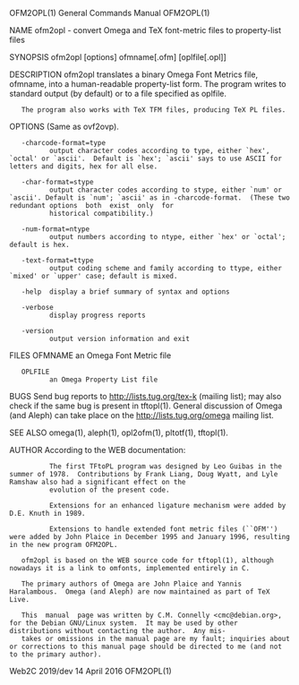 OFM2OPL(1)                                                                       General Commands Manual                                                                       OFM2OPL(1)

NAME
       ofm2opl - convert Omega and TeX font-metric files to property-list files

SYNOPSIS
       ofm2opl [options] ofmname[.ofm] [oplfile[.opl]]

DESCRIPTION
       ofm2opl translates a binary Omega Font Metrics file, ofmname, into a human-readable property-list form.  The program writes to standard output (by default) or to a file specified
       as oplfile.

       The program also works with TeX TFM files, producing TeX PL files.

OPTIONS
       (Same as ovf2ovp).

       -charcode-format=type
              output character codes according to type, either `hex', `octal' or `ascii'.  Default is `hex'; `ascii' says to use ASCII for letters and digits, hex for all else.

       -char-format=stype
              output character codes according to stype, either `num' or `ascii'. Default is `num'; `ascii' as in -charcode-format.  (These two redundant options  both  exist  only  for
              historical compatibility.)

       -num-format=ntype
              output numbers according to ntype, either `hex' or `octal'; default is hex.

       -text-format=ttype
              output coding scheme and family according to ttype, either `mixed' or `upper' case; default is mixed.

       -help  display a brief summary of syntax and options

       -verbose
              display progress reports

       -version
              output version information and exit

FILES
       OFMNAME
              an Omega Font Metric file

       OPLFILE
              an Omega Property List file

BUGS
       Send  bug  reports to <http://lists.tug.org/tex-k> (mailing list); may also check if the same bug is present in tftopl(1).  General discussion of Omega (and Aleph) can take place
       on the <http://lists.tug.org/omega> mailing list.

SEE ALSO
       omega(1), aleph(1), opl2ofm(1), pltotf(1), tftopl(1).

AUTHOR
       According to the WEB documentation:

              The first TFtoPL program was designed by Leo Guibas in the summer of 1978.  Contributions by Frank Liang, Doug Wyatt, and Lyle Ramshaw also had a significant effect on the
              evolution of the present code.

              Extensions for an enhanced ligature mechanism were added by D.E. Knuth in 1989.

              Extensions to handle extended font metric files (``OFM'') were added by John Plaice in December 1995 and January 1996, resulting in the new program OFM2OPL.

       ofm2opl is based on the WEB source code for tftopl(1), although nowadays it is a link to omfonts, implemented entirely in C.

       The primary authors of Omega are John Plaice and Yannis Haralambous.  Omega (and Aleph) are now maintained as part of TeX Live.

       This  manual  page was written by C.M. Connelly <cmc@debian.org>, for the Debian GNU/Linux system.  It may be used by other distributions without contacting the author.  Any mis‐
       takes or omissions in the manual page are my fault; inquiries about or corrections to this manual page should be directed to me (and not to the primary author).

Web2C 2019/dev                                                                        14 April 2016                                                                            OFM2OPL(1)
